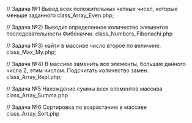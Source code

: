 ﻿//  Задача №1 Вывод всех положительных четные чисел, которые меньше заданного
class_Array_Even.php;

// Задача №2) Выводит определенное количество элементов  последовательности Фибоначчи.
class_Numbers_Fibonachi.php

// Задача №3) найти в массиве число второе по величине.
class_Max_My.php;

// Задача №4) В массиве заменить все элементы, большие данного числа Z, этим числом. Подсчитать количество замен.
class_Array_Repl.php;

// Задача №5 Нахождение суммы всех елементов массива
class_Array_Summa.php

//  Задача №6 Сортировка по возрастанию в массиве
class_Array_Sort.php